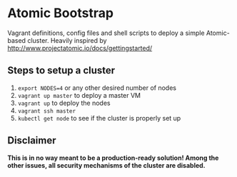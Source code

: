 # Atomic Bootstrap

Vagrant definitions, config files and shell scripts to deploy a simple
Atomic-based cluster. Heavily inspired by
http://www.projectatomic.io/docs/gettingstarted/

## Steps to setup a cluster

1. `export NODES=4` or any other desired number of nodes
2. `vagrant up master` to deploy a master VM
3. `vagrant up` to deploy the nodes
4. `vagrant ssh master`
5. `kubectl get node` to see if the cluster is properly set up

## Disclaimer

**This is in no way meant to be a production-ready solution! Among the other
  issues, all security mechanisms of the cluster are disabled.**